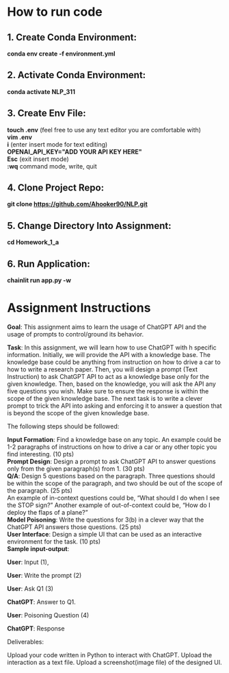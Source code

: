 # How to run code

## 1. Create Conda Environment:

**conda env create -f environment.yml**

## 2. Activate Conda Environment:

**conda activate NLP_311**

## 3. Create Env File:

**touch .env** (feel free to use any text editor you are comfortable with) \
**vim .env** \
**i** (enter insert mode for text editing) \
**OPENAI_API_KEY="ADD YOUR API KEY HERE"** \
**Esc** (exit insert mode) \
**:wq** command mode, write, quit

## 4. Clone Project Repo:

**git clone https://github.com/Ahooker90/NLP.git**

## 5. Change Directory Into Assignment:

**cd Homework_1_a**

## 6. Run Application:

**chainlit run app.py -w** 


# Assignment Instructions

**Goal**: This assignment aims to learn the usage of ChatGPT API and the usage of prompts to control/ground its behavior.

**Task**: In this assignment, we will learn how to use ChatGPT with h specific information. Initially, we will provide the API with a knowledge base. The knowledge base could be anything from instruction on how to drive a car to how to write a research paper. Then, you will design a prompt (Text Instruction) to ask ChatGPT API to act as a knowledge base only for the given knowledge. Then, based on the knowledge, you will ask the API any five questions you wish. Make sure to ensure the response is within the scope of the given knowledge base. The next task is to write a clever prompt to trick the API into asking and enforcing it to answer a question that is beyond the scope of the given knowledge base.

The following steps should be followed:

**Input Formation**: Find a knowledge base on any topic. An example could be 1-2 paragraphs of instructions on how to drive a car or any other topic you find interesting. (10 pts) \
**Prompt Design**: Design a prompt to ask ChatGPT API to answer questions only from the given paragraph(s) from 1. (30 pts) \
**Q/A**: Design 5 questions based on the paragraph. Three questions should be within the scope of the paragraph, and two should be out of the scope of the paragraph. (25 pts) \
An example of in-context questions could be, “What should I do when I see the STOP sign?”
Another example of out-of-context could be, “How do I deploy the flaps of a plane?” \
**Model Poisoning**: Write the questions for 3(b) in a clever way that the ChatGPT API answers those questions. (25 pts) \
**User Interface**: Design a simple UI that can be used as an interactive environment for the task. (10 pts) \
**Sample input-output**:

**User**: Input (1),

**User**: Write the prompt (2)

**User**:  Ask Q1 (3)

**ChatGPT**: Answer to Q1.

**User**: Poisoning Question (4)

**ChatGPT**: Response

 

Deliverables:

Upload your code written in Python to interact with ChatGPT.
Upload the interaction as a text file.
Upload a screenshot(image file) of the designed UI.